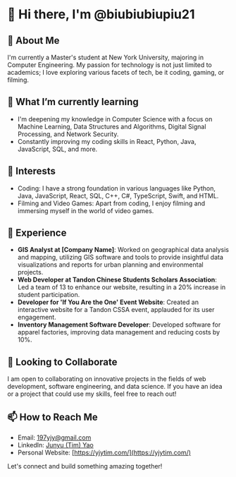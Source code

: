 <!---
biubiubiupiu21/biubiubiupiu21 is a ✨ special ✨ repository because its `README.md` (this file) appears on your GitHub profile.
You can click the Preview link to take a look at your changes.
--->

# 👋 Hi there, I'm @biubiubiupiu21

## 👀 About Me
I'm currently a Master's student at New York University, majoring in Computer Engineering. My passion for technology is not just limited to academics; I love exploring various facets of tech, be it coding, gaming, or filming. 

## 🌱 What I’m currently learning
- I'm deepening my knowledge in Computer Science with a focus on Machine Learning, Data Structures and Algorithms, Digital Signal Processing, and Network Security.
- Constantly improving my coding skills in React, Python, Java, JavaScript, SQL, and more.

## 👀 Interests
- Coding: I have a strong foundation in various languages like Python, Java, JavaScript, React, SQL, C++, C#, TypeScript, Swift, and HTML.
- Filming and Video Games: Apart from coding, I enjoy filming and immersing myself in the world of video games.

## 💼 Experience
- **GIS Analyst at [Company Name]**: Worked on geographical data analysis and mapping, utilizing GIS software and tools to provide insightful data visualizations and reports for urban planning and environmental projects.
- **Web Developer at Tandon Chinese Students Scholars Association**: Led a team of 13 to enhance our website, resulting in a 20% increase in student participation.
- **Developer for 'If You Are the One' Event Website**: Created an interactive website for a Tandon CSSA event, applauded for its user engagement.
- **Inventory Management Software Developer**: Developed software for apparel factories, improving data management and reducing costs by 10%.

## 💞️ Looking to Collaborate
I am open to collaborating on innovative projects in the fields of web development, software engineering, and data science. If you have an idea or a project that could use my skills, feel free to reach out!

## 📫 How to Reach Me
- Email: 197yjy@gmail.com
- LinkedIn: [Junyu (Tim) Yao](https://www.linkedin.com/in/junyuyao-tim/)
- Personal Website: [https://yjytim.com/](https://yjytim.com/)

Let's connect and build something amazing together!
